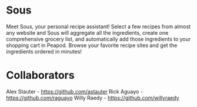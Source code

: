 # Sous

Meet Sous, your personal recipe assistant! Select a few recipes from almost any website and Sous will aggregate all the ingredients, create one comprehensive grocery list, and automatically add those ingredients to your shopping cart in Peapod. Browse your favorite recipe sites and get the ingredients ordered in minutes!

# Collaborators

Alex Stauter - https://github.com/astauter
Rick Aguayo - https://github.com/raguayo
Willy Raedy - https://github.com/willyraedy
